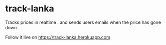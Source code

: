 # track-lanka
Tracks prices in realtime . and sends users emails when the price has gone down

Follow it live on
https://track-lanka.herokuapp.com

